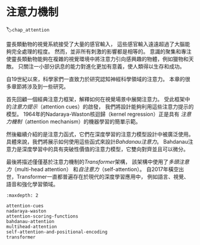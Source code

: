 # 注意力機制
:label:`chap_attention`

靈長類動物的視覺系統接受了大量的感官輸入，
這些感官輸入遠遠超過了大腦能夠完全處理的程度。
然而，並非所有刺激的影響都是相等的。
意識的聚集和專注使靈長類動物能夠在複雜的視覺環境中將注意力引向感興趣的物體，例如獵物和天敵。
只關注一小部分訊息的能力對進化更加有意義，使人類得以生存和成功。

自19世紀以來，科學家們一直致力於研究認知神經科學領域的注意力。
本章的很多章節將涉及到一些研究。

首先回顧一個經典注意力框架，解釋如何在視覺場景中展開注意力。
受此框架中的*注意力提示*（attention cues）的啟發，
我們將設計能夠利用這些注意力提示的模型。
1964年的Nadaraya-Waston核迴歸（kernel regression）正是具有
*注意力機制*（attention mechanism）的機器學習的簡單示範。

然後繼續介紹的是注意力函式，它們在深度學習的注意力模型設計中被廣泛使用。
具體來說，我們將展示如何使用這些函式來設計*Bahdanau注意力*。
Bahdanau注意力是深度學習中的具有突破性價值的注意力模型，它雙向對齊並且可以微分。

最後將描述僅僅基於注意力機制的*Transformer*架構，
該架構中使用了*多頭注意力*（multi-head attention）
和*自注意力*（self-attention）。
自2017年橫空出世，Transformer一直都普遍存在於現代的深度學習應用中，
例如語言、視覺、語音和強化學習領域。

```toc
:maxdepth: 2

attention-cues
nadaraya-waston
attention-scoring-functions
bahdanau-attention
multihead-attention
self-attention-and-positional-encoding
transformer
```
